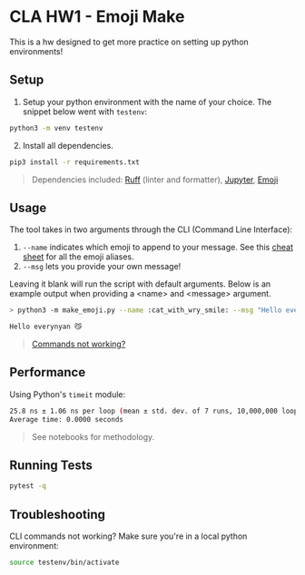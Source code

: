 # CLA HW1 - Emoji Make

This is a hw designed to get more practice on setting up python environments!

## Setup

1. Setup your python environment with the name of your choice. The snippet below went with `testenv`:

```bash
python3 -m venv testenv
```

2. Install all dependencies.

```bash
pip3 install -r requirements.txt
```

> Dependencies included: [Ruff](https://docs.astral.sh/ruff/) (linter and formatter), [Jupyter](https://jupyter.org/), [Emoji](https://pypi.org/project/emoji/)

## Usage

The tool takes in two arguments through the CLI (Command Line Interface):
  1. `--name` indicates which emoji to append to your message. See this [cheat sheet](https://www.webfx.com/tools/emoji-cheat-sheet/) for all the emoji aliases.
  2. `--msg` lets you provide your own message!

Leaving it blank will run the script with default arguments. Below is an example output when providing a \<name\> and \<message\> argument.
```bash
> python3 -m make_emoji.py --name :cat_with_wry_smile: --msg "Hello everynyan~"

Hello everynyan 😼
```

> [Commands not working?](#troubleshooting)

## Performance

Using Python's `timeit` module:

```bash
25.8 ns ± 1.06 ns per loop (mean ± std. dev. of 7 runs, 10,000,000 loops each)
Average time: 0.0000 seconds
```

> See notebooks for methodology.

## Running Tests

```bash
pytest -q
```

## Troubleshooting

CLI commands not working? Make sure you're in a local python environment:

```bash
source testenv/bin/activate
```
